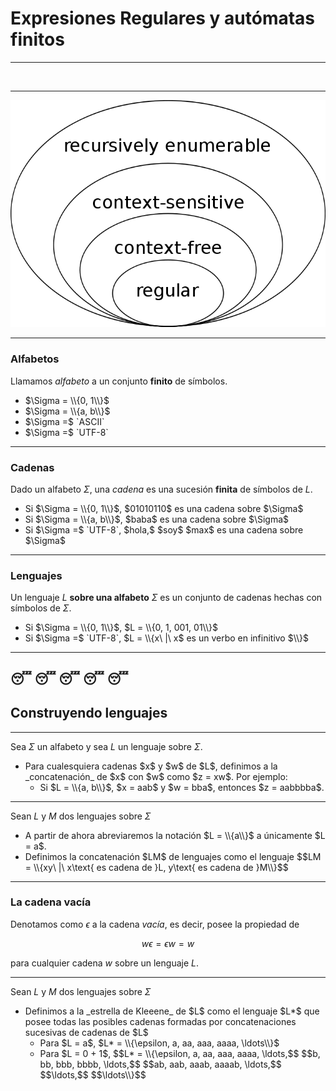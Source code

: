 # Expresiones Regulares y autómatas finitos

---

<img width="40%" height="40%" data-src="img/chomsky.jpg" style="border-style: none" target="_blank">

---

![chomsky](img/chomsky-hierarchy.png)

---

### Alfabetos

Llamamos _alfabeto_ a un conjunto **finito** de símbolos.

<ul>
	<li class="fragment">$\Sigma = \\{0, 1\\}$</li>
	<li class="fragment">$\Sigma = \\{a, b\\}$</li>
	<li class="fragment">$\Sigma =$ `ASCII`</li>
	<li class="fragment">$\Sigma =$ `UTF-8`</li>
</ul>

---

### Cadenas

Dado un alfabeto $\Sigma$, una _cadena_ es una sucesión **finita** de símbolos
de $L$.

<ul>
	<li class="fragment">
		Si $\Sigma = \\{0, 1\\}$, $01010110$ es una cadena sobre $\Sigma$
	</li>
    <li class="fragment">
		Si $\Sigma = \\{a, b\\}$, $baba$ es una cadena sobre $\Sigma$
	</li>
	<li class="fragment">
		Si $\Sigma =$ `UTF-8`, $hola,$ $soy$ $max$ es una cadena sobre $\Sigma$
	</li>
</ul>

---

### Lenguajes

Un lenguaje $L$ **sobre una alfabeto** $\Sigma$ es un conjunto de cadenas hechas
con símbolos de $\Sigma$.

<ul>
	<li class="fragment">
		Si $\Sigma = \\{0, 1\\}$, $L = \\{0, 1, 001, 01\\}$
	</li>
	<li class="fragment">
		Si $\Sigma =$ `UTF-8`, $L = \\{x\ |\ x$ es un verbo en infinitivo $\\}$
	</li>

</ul>

---
😴 😴 😴 😴 😴
---

## Construyendo lenguajes

---

Sea $\Sigma$ un alfabeto y sea $L$ un lenguaje sobre $\Sigma$.

<ul>
	<li class="fragment">
		Para cualesquiera cadenas $x$ y $w$ de $L$, definimos a la _concatenación_
		de $x$ con $w$ como $z = xw$. Por ejemplo:
		<ul>
			<li class="fragment">
				Si $L = \\{a, b\\}$, $x = aab$ y $w = bba$, entonces
				$z = aabbbba$.
			</li>
		</ul>
	</li>
</ul>

---

Sean $L$ y $M$ dos lenguajes sobre $\Sigma$

<ul>
	<li class="fragment">
		A partir de ahora abreviaremos la notación $L = \\{a\\}$ a únicamente
		$L = a$.
	</li>
	<li class="fragment">
		Definimos la concatenación $LM$ de lenguajes como el lenguaje
		$$LM = \\{xy\ |\  x\text{ es cadena de }L, y\text{ es cadena de }M\\}$$
	</li>
</ul>

---

### La cadena vacía

Denotamos como $\epsilon$ a la cadena _vacía_, es decir, posee la propiedad de

$$w \epsilon = \epsilon w = w$$

para cualquier cadena $w$ sobre un lenguaje $L$.

---

Sean $L$ y $M$ dos lenguajes sobre $\Sigma$

<ul>
	<li class="fragment">
		Definimos a la _estrella de Kleeene_ de $L$ como el lenguaje $L*$
		que posee todas las posibles cadenas formadas por concatenaciones
		sucesivas de cadenas de $L$
		<ul>
			<li class="fragment">
				Para $L = a$, $L* = \\{\epsilon, a, aa, aaa, aaaa, \ldots\\}$
			</li>
			<li class="fragment">
				Para $L = 0 + 1$,
				$$L* = \\{\epsilon, a, aa, aaa, aaaa, \ldots,$$
	                     $$b, bb, bbb, bbbb, \ldots,$$
						 $$ab, aab, aaab, aaaab, \ldots,$$
						 $$\ldots,$$
						 $$\ldots\\}$$
			</li>
		</ul>
	</li>
</ul>
